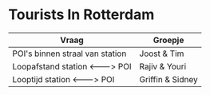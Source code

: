 # Tourists In Rotterdam

Vraag | Groepje
------------ | -------------
POI's binnen straal van station | Joost & Tim
Loopafstand station <---> POI | Rajiv & Youri
Looptijd station <---> POI | Griffin & Sidney